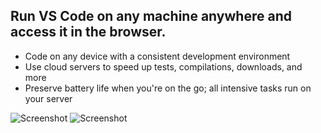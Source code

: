 ## Run VS Code on any machine anywhere and access it in the browser.

- Code on any device with a consistent development environment
- Use cloud servers to speed up tests, compilations, downloads, and more
- Preserve battery life when you're on the go; all intensive tasks run on your server

![Screenshot](https://raw.githubusercontent.com/coder/code-server/main/docs/assets/screenshot-1.png)
![Screenshot](https://raw.githubusercontent.com/coder/code-server/main/docs/assets/screenshot-2.png)
